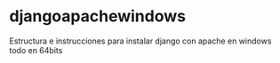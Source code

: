 # djangoapachewindows
Estructura e instrucciones para instalar django con apache en windows todo en 64bits
